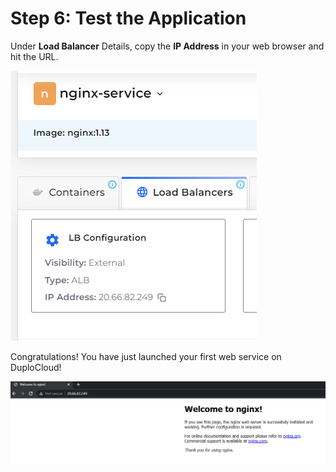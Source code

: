 # Step 6: Test the Application

Under **Load Balancer** Details, copy the **IP Address** in your web browser and hit the URL.

![Load Balancer details](<../../.gitbook/assets/image (4) (2) (1).png>)

Congratulations! You have just launched your first web service on DuploCloud!

![sample web application](<../../.gitbook/assets/image (12) (3).png>)

